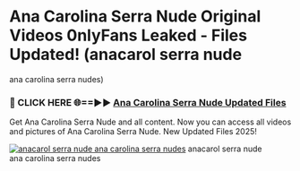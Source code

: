 # Ana Carolina Serra Nude Original Videos 0nlyFans Leaked - Files Updated! (anacarol serra nude<br>
ana carolina serra nudes)

<h3>🔴 CLICK HERE 🌐==►► <a href="https://tinyurl.com/2p9ay9w9" rel="nofollow">Ana Carolina Serra Nude Updated Files</a></h3>

Get Ana Carolina Serra Nude and all content. Now you can access all videos and pictures of Ana Carolina Serra Nude. New Updated Files 2025!

[![anacarol serra nude<br>
ana carolina serra nudes](https://i.imgur.com/KQgVmj3.gif)](https://tinyurl.com/2p9ay9w9)
anacarol serra nude<br>
ana carolina serra nudes